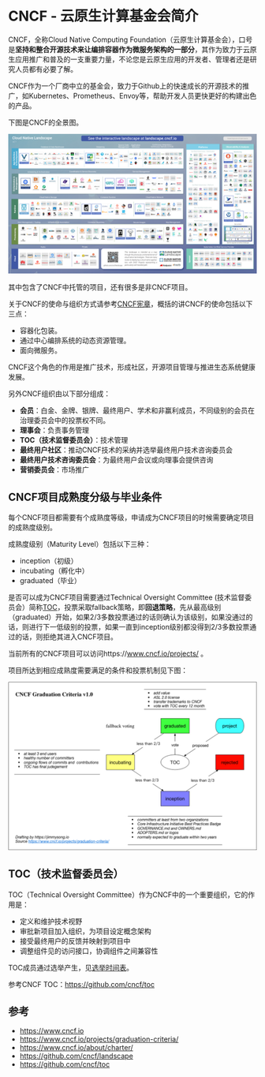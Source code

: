 # CNCF - 云原生计算基金会简介

CNCF，全称Cloud Native Computing Foundation（云原生计算基金会），口号是**坚持和整合开源技术来让编排容器作为微服务架构的一部分**，其作为致力于云原生应用推广和普及的一支重要力量，不论您是云原生应用的开发者、管理者还是研究人员都有必要了解。

CNCF作为一个厂商中立的基金会，致力于Github上的快速成长的开源技术的推广，如Kubernetes、Prometheus、Envoy等，帮助开发人员更快更好的构建出色的产品。

下图是CNCF的全景图。

![CNCF landscape](https://github.com/cncf/landscape/raw/master/landscape/CloudNativeLandscape_latest.png)

其中包含了CNCF中托管的项目，还有很多是非CNCF项目。 

关于CNCF的使命与组织方式请参考[CNCF宪章](https://www.cncf.io/about/charter/)，概括的讲CNCF的使命包括以下三点：

- 容器化包装。
- 通过中心编排系统的动态资源管理。
- 面向微服务。

CNCF这个角色的作用是推广技术，形成社区，开源项目管理与推进生态系统健康发展。

另外CNCF组织由以下部分组成：

- **会员**：白金、金牌、银牌、最终用户、学术和非赢利成员，不同级别的会员在治理委员会中的投票权不同。
- **理事会**：负责事务管理
- **TOC（技术监督委员会）**：技术管理
- **最终用户社区**：推动CNCF技术的采纳并选举最终用户技术咨询委员会
- **最终用户技术咨询委员会**：为最终用户会议或向理事会提供咨询
- **营销委员会**：市场推广

## CNCF项目成熟度分级与毕业条件

每个CNCF项目都需要有个成熟度等级，申请成为CNCF项目的时候需要确定项目的成熟度级别。

成熟度级别（Maturity Level）包括以下三种：

- inception（初级）
- incubating（孵化中）
- graduated（毕业）

是否可以成为CNCF项目需要通过Technical Oversight Committee (技术监督委员会）简称[TOC](https://github.com/cncf/toc)，投票采取fallback策略，即**回退策略**，先从最高级别（graduated）开始，如果2/3多数投票通过的话则确认为该级别，如果没通过的话，则进行下一低级别的投票，如果一直到inception级别都没得到2/3多数投票通过的话，则拒绝其进入CNCF项目。

当前所有的CNCF项目可以访问https://www.cncf.io/projects/ 。

项目所达到相应成熟度需要满足的条件和投票机制见下图：

![CNCF项目成熟度级别](../images/cncf-graduation-criteria.jpg)

## TOC（技术监督委员会）

TOC（Technical Oversight Committee）作为CNCF中的一个重要组织，它的作用是：

- 定义和维护技术视野
- 审批新项目加入组织，为项目设定概念架构
- 接受最终用户的反馈并映射到项目中
- 调整组件见的访问接口，协调组件之间兼容性

TOC成员通过选举产生，见[选举时间表](https://github.com/cncf/toc/blob/master/process/election-schedule.md)。

参考CNCF TOC：https://github.com/cncf/toc

## 参考

- https://www.cncf.io
- https://www.cncf.io/projects/graduation-criteria/
- https://www.cncf.io/about/charter/
- https://github.com/cncf/landscape
- https://github.com/cncf/toc
